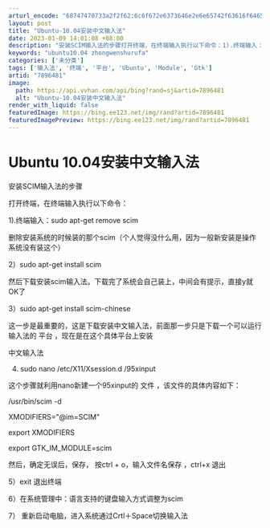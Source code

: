 ```yaml
---
arturl_encode: "68747470733a2f2f62:6c6f672e6373646e2e6e65742f63616f64657368656e673131:302f61727469636c652f64657461696c732f37383936343831"
layout: post
title: "Ubuntu-10.04安装中文输入法"
date: 2023-01-09 14:01:08 +08:00
description: "安装SCIM输入法的步骤打开终端，在终端输入执行以下命令：1).终端输入：sudo apt-get "
keywords: "ubuntu10.04 zhongwenshurufa"
categories: ['未分类']
tags: ['输入法', '终端', '平台', 'Ubuntu', 'Module', 'Gtk']
artid: "7896481"
image:
  path: https://api.vvhan.com/api/bing?rand=sj&artid=7896481
  alt: "Ubuntu-10.04安装中文输入法"
render_with_liquid: false
featuredImage: https://bing.ee123.net/img/rand?artid=7896481
featuredImagePreview: https://bing.ee123.net/img/rand?artid=7896481
---
```


# Ubuntu 10.04安装中文输入法

安装SCIM输入法的步骤

打开终端，在终端输入执行以下命令：
  
1).终端输入：sudo apt-get remove scim
  
  
删除安装系统的时候装的那个scim（个人觉得没什么用，因为一般新安装是操作系统没有装这个）
  
  
2）sudo apt-get install scim
  
  
然后下载安装scim输入法。下载完了系统会自己装上，中间会有提示，直接y就OK了
  
  
3）sudo apt-get install scim-chinese
  
  
这一步是最重要的，这是下载安装中文输入法，前面那一步只是下载一个可以运行输入法的
平台
，现在是在这个具体平台上安装
  
  
中文输入法
  
  
4) sudo nano /etc/X11/Xsession.d /95xinput
  
  
这个步骤就利用nano新建一个95xinput的
文件
，该文件的具体内容如下：
  
  

/usr/bin/scim -d
  
XMODIFIERS="@im=SCIM"
  
export XMODIFIERS
  
export GTK\_IM\_MODULE=scim

然后，确定无误后，保存，
按ctrl + o，输入文件名保存
，ctrl+x 退出
  
  
5）exit 退出终端

6）在系统管理中：语言支持的键盘输入方式调整为scim
  
7）
重新启动电脑，进入系统通过Crtl＋Space切换输入法